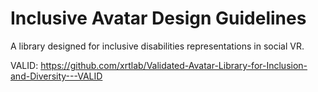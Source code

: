 # Inclusive Avatar Design Guidelines

A library designed for inclusive disabilities representations in social VR.

VALID: https://github.com/xrtlab/Validated-Avatar-Library-for-Inclusion-and-Diversity---VALID
